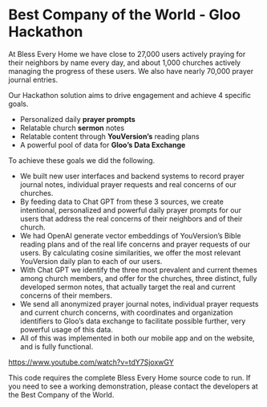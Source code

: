 # Best Company of the World - Gloo Hackathon

At Bless Every Home we have close to 27,000 users actively praying for their neighbors by name every day, and about 1,000 churches actively managing the progress of these users. We also have nearly 70,000 prayer journal entries.

Our Hackathon solution aims to drive engagement and achieve 4 specific goals.

* Personalized daily __prayer prompts__
* Relatable church __sermon__ notes
* Relatable content through __YouVersion’s__ reading plans
* A powerful pool of data for __Gloo’s Data Exchange__

To achieve these goals we did the following.

* We built new user interfaces and backend systems to record prayer journal notes, individual prayer requests and real concerns of our churches.
* By feeding data to Chat GPT from these 3 sources, we create intentional, personalized and powerful daily prayer prompts for our users that address the real concerns of their neighbors and of their church.
* We had OpenAI generate vector embeddings of YouVersion’s Bible reading plans and of the real life concerns and prayer requests of our users. By calculating cosine similarities, we offer the most relevant YouVersion daily plan to each of our users. 
* With Chat GPT we identify the three most prevalent and current themes among church members, and offer for the churches, three distinct, fully developed sermon notes, that actually target the real and current concerns of their members.
* We send all anonymized prayer journal notes, individual prayer requests and current church concerns, with coordinates and organization identifiers to Gloo’s data exchange to facilitate possible further, very powerful usage of this data.
* All of this was implemented in both our mobile app and on the website, and is fully functional.


https://www.youtube.com/watch?v=tdY7SjoxwGY

This code requires  the complete Bless Every Home source code to run. If you need to see a working demonstration, please contact the developers at the Best Company of the World.
